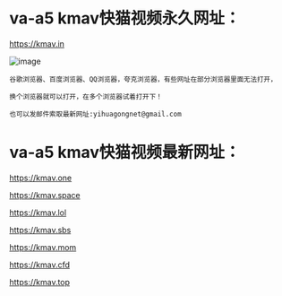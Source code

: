 # va-a5 kmav快猫视频永久网址：

https://kmav.in

![image](https://github.com/yihuagongnet/va-a5/assets/141849781/15e30b9b-4d70-4ddc-a130-f6310b155a20)

```
谷歌浏览器、百度浏览器、QQ浏览器，夸克浏览器，有些网址在部分浏览器里面无法打开，

换个浏览器就可以打开，在多个浏览器试着打开下！

也可以发邮件索取最新网址:yihuagongnet@gmail.com
```
# va-a5 kmav快猫视频最新网址：

https://kmav.one

https://kmav.space

https://kmav.lol

https://kmav.sbs

https://kmav.mom

https://kmav.cfd

https://kmav.top

